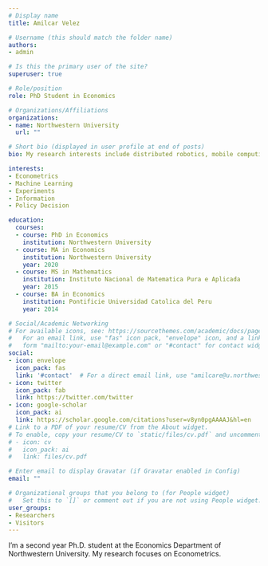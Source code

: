 ```yaml
---
# Display name
title: Amilcar Velez

# Username (this should match the folder name)
authors:
- admin

# Is this the primary user of the site?
superuser: true

# Role/position
role: PhD Student in Economics

# Organizations/Affiliations
organizations:
- name: Northwestern University
  url: ""

# Short bio (displayed in user profile at end of posts)
bio: My research interests include distributed robotics, mobile computing and programmable matter.

interests:
- Econometrics
- Machine Learning
- Experiments
- Information
- Policy Decision

education:
  courses:
  - course: PhD in Economics
    institution: Northwestern University
  - course: MA in Economics
    institution: Northwestern University
    year: 2020
  - course: MS in Mathematics
    institution: Instituto Nacional de Matematica Pura e Aplicada
    year: 2015
  - course: BA in Economics
    institution: Pontificie Universidad Catolica del Peru
    year: 2014

# Social/Academic Networking
# For available icons, see: https://sourcethemes.com/academic/docs/page-builder/#icons
#   For an email link, use "fas" icon pack, "envelope" icon, and a link in the
#   form "mailto:your-email@example.com" or "#contact" for contact widget.
social:
- icon: envelope
  icon_pack: fas
  link: '#contact'  # For a direct email link, use "amilcare@u.northwestern.edu".
- icon: twitter
  icon_pack: fab
  link: https://twitter.com/twitter
- icon: google-scholar
  icon_pack: ai
  link: https://scholar.google.com/citations?user=v8yn0pgAAAAJ&hl=en
# Link to a PDF of your resume/CV from the About widget.
# To enable, copy your resume/CV to `static/files/cv.pdf` and uncomment the lines below.
# - icon: cv
#   icon_pack: ai
#   link: files/cv.pdf

# Enter email to display Gravatar (if Gravatar enabled in Config)
email: ""

# Organizational groups that you belong to (for People widget)
#   Set this to `[]` or comment out if you are not using People widget.
user_groups:
- Researchers
- Visitors
---
```


I’m a second year Ph.D. student at the Economics Department of Northwestern University. My research focuses on Econometrics.
